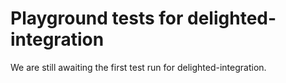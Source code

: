 # Playground tests for delighted-integration
We are still awaiting the first test run for delighted-integration.
